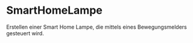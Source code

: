 # SmartHomeLampe
Erstellen einer Smart Home Lampe, die mittels eines Bewegungsmelders gesteuert wird.
